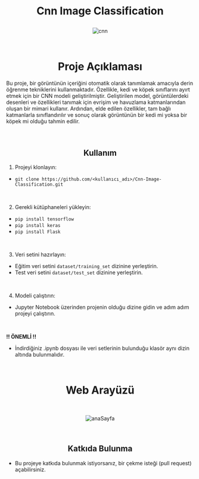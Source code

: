 # <p align="center">Cnn Image Classification</p>
<div align="center">

![cnn][cnn]

</div>

<br>

<div align="center"> <h1>Proje Açıklaması</h1> </div>
Bu proje, bir görüntünün içeriğini otomatik olarak tanımlamak amacıyla derin öğrenme tekniklerini kullanmaktadır. Özellikle, kedi ve köpek sınıflarını ayırt etmek için bir CNN modeli geliştirilmiştir.
Geliştirilen model, görüntülerdeki desenleri ve özellikleri tanımak için evrişim ve havuzlama katmanlarından oluşan bir mimari kullanır. Ardından, elde edilen özellikler, tam bağlı katmanlarla sınıflandırılır ve sonuç olarak görüntünün bir kedi mi yoksa bir köpek mi olduğu tahmin edilir.

<br>
<br>
<br>

<div align="center"> <h2>Kullanım</h2> </div>

1. Projeyi klonlayın: <br>
* `git clone https://github.com/<kullanıcı_adı>/Cnn-Image-Classification.git`

<br>

2. Gerekli kütüphaneleri yükleyin: <br>
* `pip install tensorflow`
* `pip install keras`
* `pip install Flask`

<br>

3. Veri setini hazırlayın: <br>
   
* Eğitim veri setini `dataset/training_set` dizinine yerleştirin.
* Test veri setini `dataset/test_set` dizinine yerleştirin.

<br>

4. Modeli çalıştırın:
* Jupyter Notebook üzerinden projenin olduğu dizine gidin ve adım adım projeyi çalıştırın.

<br>

<b>!! ÖNEMLİ !! </b> <br>
* İndirdiğiniz .ipynb dosyası ile veri setlerinin bulunduğu klasör aynı dizin altında bulunmalıdır.

<br>





<div align="center"> <h1>Web Arayüzü</h1> </div>

<br>


<p align="center">
  <img src="https://github.com/user-attachments/assets/e651ea5c-32e1-4e25-b01b-2e4bfe1adec9" alt="anaSayfa"/>
</p>


<br>

<div align="center"> <h2>Katkıda Bulunma</h2> </div>

- Bu projeye katkıda bulunmak istiyorsanız, bir çekme isteği (pull request) açabilirsiniz.


[cnn]: https://bigumigu.com/wp-content/uploads/2022/06/evcil-hayvan-kapisi_petvation_bigumigu.jpeg



